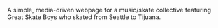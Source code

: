 A simple, media-driven webpage for a music/skate collective featuring Great Skate Boys who skated from Seattle to Tijuana.